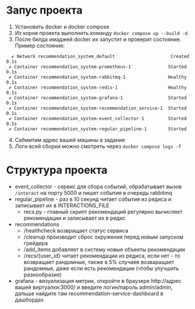 # Запус проекта

1. Установить docker и docker compose
2. Из корня проекта выполнить команду `docker compose up --build -d` 
3. После билда имаджей docker их запустит и проверит состояние. Пример состояния:
```
  ✔ Network recommendation_system_default                     Created                                                                                                                                                                                            0.1s
 ✔ Container recommendation_system-prometheus-1              Started                                                                                                                                                                                            0.1s
 ✔ Container recommendation_system-rabbitmq-1                Healthy                                                                                                                                                                                            0.1s
 ✔ Container recommendation_system-redis-1                   Healthy                                                                                                                                                                                            0.1s
 ✔ Container recommendation_system-grafana-1                 Started                                                                                                                                                                                            0.1s
 ✔ Container recommendation_system-recommendation_service-1  Started                                                                                                                                                                                            0.1s
 ✔ Container recommendation_system-event_collector-1         Started                                                                                                                                                                                            0.1s
 ✔ Container recommendation_system-regular_pipeline-1        Started
 ```
4. Сабмитим адрес вашей машины в задание
5. Логи всей сборки можно смотреть через `docker compose logs -f`

# Структура проекта
* event_collector - сервис для сбора событий, обрабатывает вызов `/interact` на порту 5000 и пишет события в очередь rabbitmq
* regular_pipeline - раз в 10 секунд читает события из редиса и записывает их в INTERACTIONS_FILE
    * recs.py - главный скрипт рекомендаций регулярно вычисляет рекомендации и записывает их в редис
* recommendations 
    * /healthcheck возвращает статус сервиса
    * /cleanup производит сброс окружения перед новым запуском грейдера
    * /add_items добавляет в систему новые объекты рекомендации 
    * /recs/{user_id} читает рекомендации из редиса, если нет - то возвращает рандомные, также в 5% случаев возваращает рандомные, даже если есть рекомендации (чтобы улучшить разнообразие)
* grafana - визуализация метрик, откройте в браузере http://адрес вашей виртуалки:3000/ и введите логин/пароль admin/admin, дальше найдите там recommendation-service-dashboard в дашбордах

